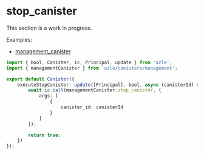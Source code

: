 # stop_canister

This section is a work in progress.

Examples:

-   [management_canister](https://github.com/demergent-labs/azle/tree/main/examples/management_canister)

```typescript
import { bool, Canister, ic, Principal, update } from 'azle';
import { managementCanister } from 'azle/canisters/management';

export default Canister({
    executeStopCanister: update([Principal], bool, async (canisterId) => {
        await ic.call(managementCanister.stop_canister, {
            args: [
                {
                    canister_id: canisterId
                }
            ]
        });

        return true;
    })
});
```
